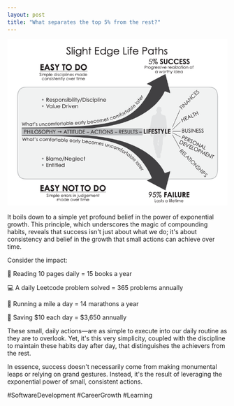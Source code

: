 ```yaml
---
layout: post
title: "What separates the top 5% from the rest?"
---
```


<img src="https://github.com/sarthak-p/portfolio/blob/gh-pages/assets/img/posts/slight-edge.png?raw=true">

It boils down to a simple yet profound belief in the power of exponential growth. This principle, which underscores the magic of compounding habits, reveals that success isn't just about what we do; it's about consistency and belief in the growth that small actions can achieve over time.

Consider the impact:

📖 Reading 10 pages daily = 15 books a year

💻 A daily Leetcode problem solved = 365 problems annually

👟 Running a mile a day = 14 marathons a year

💸 Saving $10 each day = $3,650 annually

These small, daily actions—are as simple to execute into our daily routine as they are to overlook. Yet, it's this very simplicity, coupled with the discipline to maintain these habits day after day, that distinguishes the achievers from the rest.

In essence, success doesn't necessarily come from making monumental leaps or relying on grand gestures. Instead, it's the result of leveraging the exponential power of small, consistent actions.

#SoftwareDevelopment #CareerGrowth #Learning
